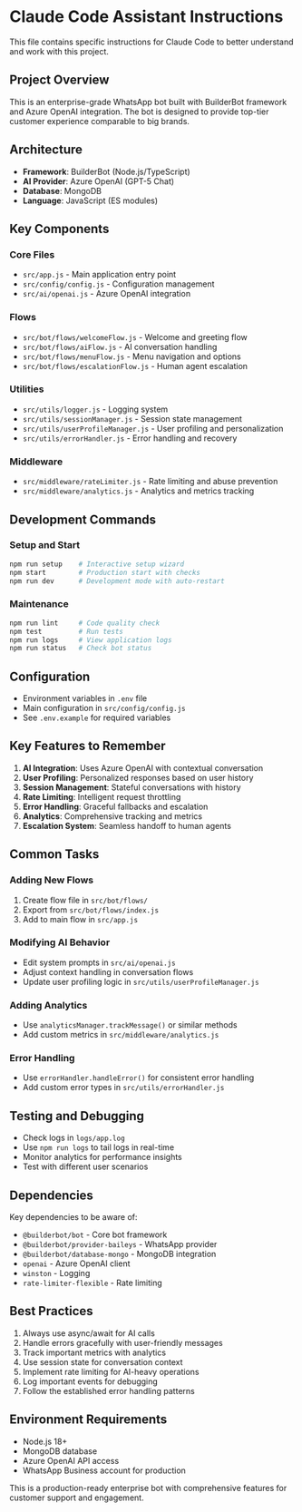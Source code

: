 # Claude Code Assistant Instructions

This file contains specific instructions for Claude Code to better understand and work with this project.

## Project Overview
This is an enterprise-grade WhatsApp bot built with BuilderBot framework and Azure OpenAI integration. The bot is designed to provide top-tier customer experience comparable to big brands.

## Architecture
- **Framework**: BuilderBot (Node.js/TypeScript)
- **AI Provider**: Azure OpenAI (GPT-5 Chat)
- **Database**: MongoDB
- **Language**: JavaScript (ES modules)

## Key Components

### Core Files
- `src/app.js` - Main application entry point
- `src/config/config.js` - Configuration management
- `src/ai/openai.js` - Azure OpenAI integration

### Flows
- `src/bot/flows/welcomeFlow.js` - Welcome and greeting flow
- `src/bot/flows/aiFlow.js` - AI conversation handling
- `src/bot/flows/menuFlow.js` - Menu navigation and options
- `src/bot/flows/escalationFlow.js` - Human agent escalation

### Utilities
- `src/utils/logger.js` - Logging system
- `src/utils/sessionManager.js` - Session state management
- `src/utils/userProfileManager.js` - User profiling and personalization
- `src/utils/errorHandler.js` - Error handling and recovery

### Middleware
- `src/middleware/rateLimiter.js` - Rate limiting and abuse prevention
- `src/middleware/analytics.js` - Analytics and metrics tracking

## Development Commands

### Setup and Start
```bash
npm run setup    # Interactive setup wizard
npm start        # Production start with checks
npm run dev      # Development mode with auto-restart
```

### Maintenance
```bash
npm run lint     # Code quality check
npm test         # Run tests
npm run logs     # View application logs
npm run status   # Check bot status
```

## Configuration
- Environment variables in `.env` file
- Main configuration in `src/config/config.js`
- See `.env.example` for required variables

## Key Features to Remember
1. **AI Integration**: Uses Azure OpenAI with contextual conversation
2. **User Profiling**: Personalized responses based on user history
3. **Session Management**: Stateful conversations with history
4. **Rate Limiting**: Intelligent request throttling
5. **Error Handling**: Graceful fallbacks and escalation
6. **Analytics**: Comprehensive tracking and metrics
7. **Escalation System**: Seamless handoff to human agents

## Common Tasks

### Adding New Flows
1. Create flow file in `src/bot/flows/`
2. Export from `src/bot/flows/index.js`
3. Add to main flow in `src/app.js`

### Modifying AI Behavior
- Edit system prompts in `src/ai/openai.js`
- Adjust context handling in conversation flows
- Update user profiling logic in `src/utils/userProfileManager.js`

### Adding Analytics
- Use `analyticsManager.trackMessage()` or similar methods
- Add custom metrics in `src/middleware/analytics.js`

### Error Handling
- Use `errorHandler.handleError()` for consistent error handling
- Add custom error types in `src/utils/errorHandler.js`

## Testing and Debugging
- Check logs in `logs/app.log`
- Use `npm run logs` to tail logs in real-time
- Monitor analytics for performance insights
- Test with different user scenarios

## Dependencies
Key dependencies to be aware of:
- `@builderbot/bot` - Core bot framework
- `@builderbot/provider-baileys` - WhatsApp provider
- `@builderbot/database-mongo` - MongoDB integration
- `openai` - Azure OpenAI client
- `winston` - Logging
- `rate-limiter-flexible` - Rate limiting

## Best Practices
1. Always use async/await for AI calls
2. Handle errors gracefully with user-friendly messages
3. Track important metrics with analytics
4. Use session state for conversation context
5. Implement rate limiting for AI-heavy operations
6. Log important events for debugging
7. Follow the established error handling patterns

## Environment Requirements
- Node.js 18+
- MongoDB database
- Azure OpenAI API access
- WhatsApp Business account for production

This is a production-ready enterprise bot with comprehensive features for customer support and engagement.